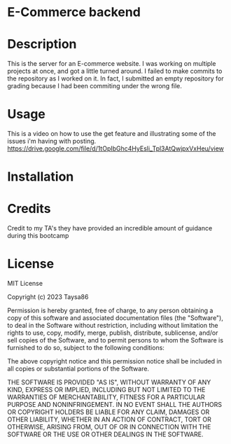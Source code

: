 # E-Commerce backend

# Description
This is the server for an E-commerce website. I was working on multiple projects at once, and got a little turned around. I failed to make commits to the repository as I worked on it. In fact, I submitted an empty repository for grading because I had been commiting under the wrong file.

# Usage
This is a video on how to use the get feature and illustrating some of the issues i'm having with posting.
https://drive.google.com/file/d/1tOpIbGhc4HyEsli_Tpl3AtQwjpxVxHeu/view

# Installation

# Credits
Credit to my TA's they have provided an incredible amount of guidance during this bootcamp

# License
MIT License

Copyright (c) 2023 Taysa86

Permission is hereby granted, free of charge, to any person obtaining a copy
of this software and associated documentation files (the "Software"), to deal
in the Software without restriction, including without limitation the rights
to use, copy, modify, merge, publish, distribute, sublicense, and/or sell
copies of the Software, and to permit persons to whom the Software is
furnished to do so, subject to the following conditions:

The above copyright notice and this permission notice shall be included in all
copies or substantial portions of the Software.

THE SOFTWARE IS PROVIDED "AS IS", WITHOUT WARRANTY OF ANY KIND, EXPRESS OR
IMPLIED, INCLUDING BUT NOT LIMITED TO THE WARRANTIES OF MERCHANTABILITY,
FITNESS FOR A PARTICULAR PURPOSE AND NONINFRINGEMENT. IN NO EVENT SHALL THE
AUTHORS OR COPYRIGHT HOLDERS BE LIABLE FOR ANY CLAIM, DAMAGES OR OTHER
LIABILITY, WHETHER IN AN ACTION OF CONTRACT, TORT OR OTHERWISE, ARISING FROM,
OUT OF OR IN CONNECTION WITH THE SOFTWARE OR THE USE OR OTHER DEALINGS IN THE
SOFTWARE.
